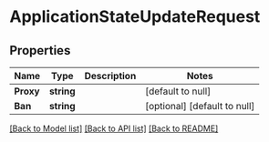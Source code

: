 # ApplicationStateUpdateRequest

## Properties
Name | Type | Description | Notes
------------ | ------------- | ------------- | -------------
**Proxy** | **string** |  | [default to null]
**Ban** | **string** |  | [optional] [default to null]

[[Back to Model list]](../README.md#documentation-for-models) [[Back to API list]](../README.md#documentation-for-api-endpoints) [[Back to README]](../README.md)


